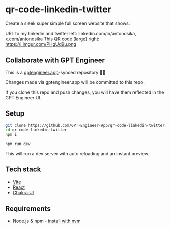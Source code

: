 # qr-code-linkedin-twitter

Create a sleek super simple full screen website that shows:

URL to my linkedin and twitter left: linkedin.com/in/antonosika, x.com/antonosika
This QR code (large) right: https://i.imgur.com/PHgUd9u.png



## Collaborate with GPT Engineer

This is a [gptengineer.app](https://gptengineer.app)-synced repository 🌟🤖

Changes made via gptengineer.app will be committed to this repo.

If you clone this repo and push changes, you will have them reflected in the GPT Engineer UI.

## Setup

```sh
git clone https://github.com/GPT-Engineer-App/qr-code-linkedin-twitter.git
cd qr-code-linkedin-twitter
npm i
```

```sh
npm run dev
```

This will run a dev server with auto reloading and an instant preview.

## Tech stack

- [Vite](https://vitejs.dev/)
- [React](https://react.dev/)
- [Chakra UI](https://chakra-ui.com/)

## Requirements

- Node.js & npm - [install with nvm](https://github.com/nvm-sh/nvm#installing-and-updating)
